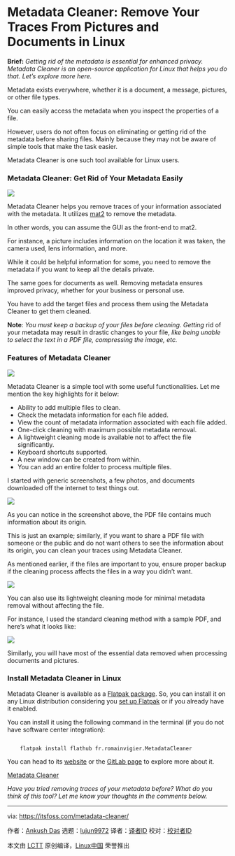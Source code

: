 [#]: subject: "Metadata Cleaner: Remove Your Traces From Pictures and Documents in Linux"
[#]: via: "https://itsfoss.com/metadata-cleaner/"
[#]: author: "Ankush Das https://itsfoss.com/author/ankush/"
[#]: collector: "lujun9972"
[#]: translator: "geekpi"
[#]: reviewer: " "
[#]: publisher: " "
[#]: url: " "

Metadata Cleaner: Remove Your Traces From Pictures and Documents in Linux
======

**Brief:** _Getting rid of the metadata is essential for enhanced privacy. Metadata Cleaner is an open-source application for Linux that helps you do that. Let’s explore more here._

Metadata exists everywhere, whether it is a document, a message, pictures, or other file types.

You can easily access the metadata when you inspect the properties of a file.

However, users do not often focus on eliminating or getting rid of the metadata before sharing files. Mainly because they may not be aware of simple tools that make the task easier.

Metadata Cleaner is one such tool available for Linux users.

### Metadata Cleaner: Get Rid of Your Metadata Easily

![][1]

Metadata Cleaner helps you remove traces of your information associated with the metadata. It utilizes [mat2][2] to remove the metadata.

In other words, you can assume the GUI as the front-end to mat2.

For instance, a picture includes information on the location it was taken, the camera used, lens information, and more.

While it could be helpful information for some, you need to remove the metadata if you want to keep all the details private.

The same goes for documents as well. Removing metadata ensures improved privacy, whether for your business or personal use.

You have to add the target files and process them using the Metadata Cleaner to get them cleaned.

**Note**: _You must keep a backup of your files before cleaning. Getting_ rid of your metadata may result in drastic changes to your file, _like being unable to select the text in a PDF file, compressing the image, etc._

### Features of Metadata Cleaner

![][3]

Metadata Cleaner is a simple tool with some useful functionalities. Let me mention the key highlights for it below:

  * Ability to add multiple files to clean.
  * Check the metadata information for each file added.
  * View the count of metadata information associated with each file added.
  * One-click cleaning with maximum possible metadata removal.
  * A lightweight cleaning mode is available not to affect the file significantly.
  * Keyboard shortcuts supported.
  * A new window can be created from within.
  * You can add an entire folder to process multiple files.



I started with generic screenshots, a few photos, and documents downloaded off the internet to test things out.

![][4]

As you can notice in the screenshot above, the PDF file contains much information about its origin.

This is just an example; similarly, if you want to share a PDF file with someone or the public and do not want others to see the information about its origin, you can clean your traces using Metadata Cleaner.

As mentioned earlier, if the files are important to you, ensure proper backup if the cleaning process affects the files in a way you didn’t want.

![][5]

You can also use its lightweight cleaning mode for minimal metadata removal without affecting the file.

For instance, I used the standard cleaning method with a sample PDF, and here’s what it looks like:

![][6]

Similarly, you will have most of the essential data removed when processing documents and pictures.

### Install Metadata Cleaner in Linux

Metadata Cleaner is available as a [Flatpak package][7]. So, you can install it on any Linux distribution considering you [set up Flatpak][8] or if you already have it enabled.

You can install it using the following command in the terminal (if you do not have software center integration):

```

    flatpak install flathub fr.romainvigier.MetadataCleaner

```

You can head to its [website][9] or the [GitLab page][10] to explore more about it.

[Metadata Cleaner][9]

_Have you tried removing traces of your metadata before? What do you think of this tool? Let me know your thoughts in the comments below._

--------------------------------------------------------------------------------

via: https://itsfoss.com/metadata-cleaner/

作者：[Ankush Das][a]
选题：[lujun9972][b]
译者：[译者ID](https://github.com/译者ID)
校对：[校对者ID](https://github.com/校对者ID)

本文由 [LCTT](https://github.com/LCTT/TranslateProject) 原创编译，[Linux中国](https://linux.cn/) 荣誉推出

[a]: https://itsfoss.com/author/ankush/
[b]: https://github.com/lujun9972
[1]: https://i0.wp.com/itsfoss.com/wp-content/uploads/2022/03/metadatacleaner.jpg?resize=800%2C561&ssl=1
[2]: https://0xacab.org/jvoisin/mat2
[3]: https://i0.wp.com/itsfoss.com/wp-content/uploads/2022/03/metadatacleaner-3.png?resize=800%2C592&ssl=1
[4]: https://i0.wp.com/itsfoss.com/wp-content/uploads/2022/03/metadatacleaner-1.png?resize=800%2C592&ssl=1
[5]: https://i0.wp.com/itsfoss.com/wp-content/uploads/2022/03/metadatacleaner-lightweight-mode.png?resize=800%2C199&ssl=1
[6]: https://i0.wp.com/itsfoss.com/wp-content/uploads/2022/03/metadatacleaner-example.png?resize=800%2C326&ssl=1
[7]: https://itsfoss.com/what-is-flatpak/
[8]: https://itsfoss.com/flatpak-guide/
[9]: https://metadatacleaner.romainvigier.fr/
[10]: https://gitlab.com/rmnvgr/metadata-cleaner/
